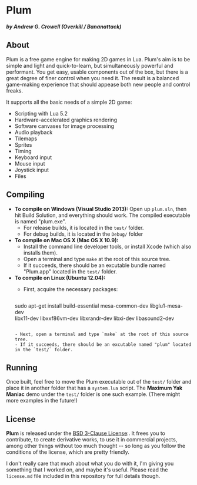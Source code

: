Plum
====

***by Andrew G. Crowell (Overkill / Bananattack)***

About
-----

Plum is a free game engine for making 2D games in Lua.
Plum's aim is to be simple and light and quick-to-learn, but simultaneously powerful and performant.
You get easy, usable components out of the box, but there is a great degree of finer control when you need it.
The result is a balanced game-making experience that should appease both new people and control freaks.

It supports all the basic needs of a simple 2D game:

* Scripting with Lua 5.2
* Hardware-accelerated graphics rendering
* Software canvases for image processing
* Audio playback
* Tilemaps
* Sprites
* Timing
* Keyboard input
* Mouse input
* Joystick input
* Files

Compiling
---------

- **To compile on Windows (Visual Studio 2013):**
  Open up `plum.sln`, then hit Build Solution, and everything should work.
  The compiled executable is named "plum.exe".
  - For release builds, it is located in the `test/` folder.
  - For debug builds, it is located in the `Debug/` folder
- **To compile on Mac OS X (Mac OS X 10.9):**
  - Install the command line developer tools, or install Xcode (which also installs them).
  - Open a terminal and type `make` at the root of this source tree.
  - If it succeeds, there should be an excutable bundle named "Plum.app" located in the `test/` folder.
- **To compile on Linux (Ubuntu 12.04):**
  - First, acquire the necessary packages:

    ```
  sudo apt-get install build-essential mesa-common-dev libglu1-mesa-dev \
        libx11-dev libxxf86vm-dev libxrandr-dev libxi-dev libasound2-dev
    ```
  
  - Next, open a terminal and type `make` at the root of this source tree.
  - If it succeeds, there should be an excutable named "plum" located in the `test/` folder.

Running
-------

Once built, feel free to move the Plum executable out of the `test/` folder and place it in another folder that has a `system.lua` script. The **Maximum Yak Maniac** demo under the `test/` folder is one such example. (There might more examples in the future!)

License
-------

**Plum** is released under the [BSD 3-Clause License](http://opensource.org/licenses/BSD-3-Clause):.
It frees you to contribute, to create derivative works, to use it in commercial projects, among other things
without too much thought -- so long as you follow the conditions of the license, which are pretty friendly.

I don't really care that much about what you do with it, I'm giving you something that I worked on, and maybe it's useful.
Please read the `license.md` file included in this repository for full details though.
